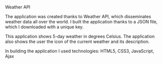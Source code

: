 Weather API

The application was created thanks to Weather API, which disseminates weather data all over the world.
I built the application thanks to a JSON file, which I downloaded with a unique key.

This application shows 5-day weather in degrees Celsius.
The application also shows the user the icon of the current weather and its description.

In building the application I used technologies: HTML5, CSS3, JavaScript, Ajax
